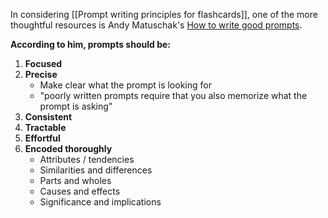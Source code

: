 In considering [[Prompt writing principles for flashcards]], one of the more thoughtful resources is Andy Matuschak's [How to write good prompts](https://andymatuschak.org/prompts/).

**According to him, prompts should be:**
1. **Focused**
2. **Precise**
	- Make clear what the prompt is looking for
	- "poorly written prompts require that you also memorize what the prompt is asking"
3. **Consistent**
4. **Tractable**
5. **Effortful**
6. **Encoded thoroughly**
	- Attributes / tendencies
	- Similarities and differences
	- Parts and wholes
	- Causes and effects
	- Significance and implications